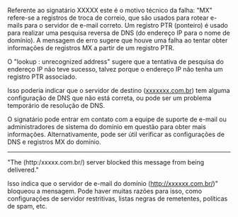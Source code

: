 Referente ao signatário XXXXX este é o motivo técnico da falha: "MX" refere-se a registros de troca de correio, que são usados para rotear e-mails para o servidor de e-mail correto. Um registro PTR (ponteiro) é usado para realizar uma pesquisa reversa de DNS (do endereço IP para o nome de domínio). A mensagem de erro sugere que houve uma falha ao tentar obter informações de registros MX a partir de um registro PTR.

  

O "lookup <nil>: unrecognized address" sugere que a tentativa de pesquisa do endereço IP não teve sucesso, talvez porque o endereço IP não tenha um registro PTR associado.

  

Isso poderia indicar que o servidor de destino ([xxxxxxx.com.br](http://xxxxxxx.com.br/)) tem alguma configuração de DNS que não está correta, ou pode ser um problema temporário de resolução de DNS.

  

O signatário pode entrar em contato com a equipe de suporte de e-mail ou administradores de sistema do domínio em questão para obter mais informações. Alternativamente, pode ser útil verificar as configurações de DNS e registros MX do domínio.

  

---

  

"The (http:/xxxxx.com.br/) server blocked this message from being delivered."

Isso indica que o servidor de e-mail do domínio (http://xxxxxx.com.br/)" bloqueou a mensagem. Pode haver muitas razões para isso, como configurações de servidor restritivas, listas negras de remetentes, políticas de spam, etc.